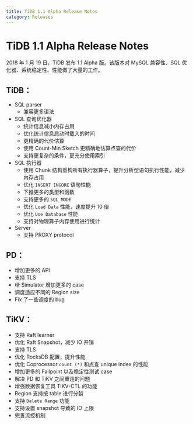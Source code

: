 ```yaml
---
title: TiDB 1.1 Alpha Release Notes
category: Releases
---
```


# TiDB 1.1 Alpha Release Notes

2018 年 1 月 19 日，TiDB 发布 1.1 Alpha 版。该版本对 MySQL 兼容性、SQL 优化器、系统稳定性、性能做了大量的工作。

## TiDB：

- SQL parser
	- 兼容更多语法
- SQL 查询优化器
	- 统计信息减小内存占用
	- 优化统计信息启动时载入的时间
	- 更精确的代价估算
	- 使用 Count-Min Sketch 更精确地估算点查的代价
	- 支持更复杂的条件，更充分使用索引
- SQL 执行器
	- 使用 Chunk 结构重构所有执行器算子，提升分析型语句执行性能，减少内存占用
	- 优化 `INSERT INGORE` 语句性能
	- 下推更多的类型和函数
	- 支持更多的 `SQL_MODE`
	- 优化 `Load Data` 性能，速度提升 10 倍
	- 优化 `Use Database` 性能
	- 支持对物理算子内存使用进行统计
- Server
	- 支持 PROXY protocol

## PD：

- 增加更多的 API
- 支持 TLS
- 给 Simulator 增加更多的 case
- 调度适应不同的 Region size
- Fix 了一些调度的 bug

## TiKV：

- 支持 Raft learner
- 优化 Raft Snapshot，减少 IO 开销
- 支持 TLS
- 优化 RocksDB 配置，提升性能
- 优化 Coprocessor `count (*)` 和点查 unique index 的性能
- 增加更多的 Failpoint 以及稳定性测试 case
- 解决 PD 和 TiKV 之间重连的问题
- 增强数据恢复工具 TiKV-CTL 的功能
- Region 支持按 table 进行分裂
- 支持 `Delete Range` 功能
- 支持设置 snapshot 导致的 IO 上限
- 完善流控机制
